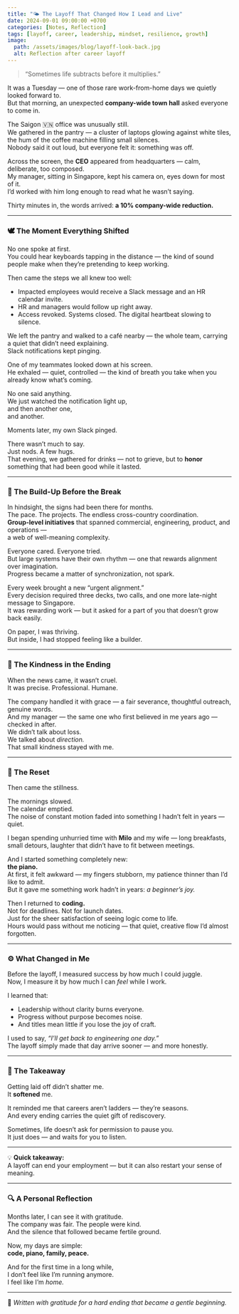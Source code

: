 ```yaml
---
title: "🌤 The Layoff That Changed How I Lead and Live"
date: 2024-09-01 09:00:00 +0700
categories: [Notes, Reflection]
tags: [layoff, career, leadership, mindset, resilience, growth]
image:
  path: /assets/images/blog/layoff-look-back.jpg
  alt: Reflection after career layoff
---
```


> “Sometimes life subtracts before it multiplies.”

It was a Tuesday — one of those rare work-from-home days we quietly looked forward to.  
But that morning, an unexpected **company-wide town hall** asked everyone to come in.

The Saigon 🇻🇳 office was unusually still.  
We gathered in the pantry — a cluster of laptops glowing against white tiles, the hum of the coffee machine filling small silences.  
Nobody said it out loud, but everyone felt it: something was off.

Across the screen, the **CEO** appeared from headquarters — calm, deliberate, too composed.  
My manager, sitting in Singapore, kept his camera on, eyes down for most of it.  
I’d worked with him long enough to read what he wasn’t saying.

Thirty minutes in, the words arrived: **a 10% company-wide reduction.**

---

### 🕊️ The Moment Everything Shifted

No one spoke at first.  
You could hear keyboards tapping in the distance — the kind of sound people make when they’re pretending to keep working.

Then came the steps we all knew too well:

- Impacted employees would receive a Slack message and an HR calendar invite.
- HR and managers would follow up right away.
- Access revoked. Systems closed. The digital heartbeat slowing to silence.

We left the pantry and walked to a café nearby — the whole team, carrying a quiet that didn’t need explaining.  
Slack notifications kept pinging.

One of my teammates looked down at his screen.  
He exhaled — quiet, controlled — the kind of breath you take when you already know what’s coming.

No one said anything.  
We just watched the notification light up,  
and then another one,  
and another.

Moments later, my own Slack pinged.

There wasn’t much to say.  
Just nods. A few hugs.  
That evening, we gathered for drinks — not to grieve, but to **honor** something that had been good while it lasted.

---

### 💼 The Build-Up Before the Break

In hindsight, the signs had been there for months.  
The pace. The projects. The endless cross-country coordination.  
**Group-level initiatives** that spanned commercial, engineering, product, and operations —  
a web of well-meaning complexity.

Everyone cared. Everyone tried.  
But large systems have their own rhythm — one that rewards alignment over imagination.  
Progress became a matter of synchronization, not spark.

Every week brought a new “urgent alignment.”  
Every decision required three decks, two calls, and one more late-night message to Singapore.  
It was rewarding work — but it asked for a part of you that doesn’t grow back easily.

On paper, I was thriving.  
But inside, I had stopped feeling like a builder.

---

### 💼 The Kindness in the Ending

When the news came, it wasn’t cruel.  
It was precise. Professional. Humane.

The company handled it with grace — a fair severance, thoughtful outreach, genuine words.  
And my manager — the same one who first believed in me years ago — checked in after.  
We didn’t talk about loss.  
We talked about _direction._  
That small kindness stayed with me.

---

### 🌱 The Reset

Then came the stillness.

The mornings slowed.  
The calendar emptied.  
The noise of constant motion faded into something I hadn’t felt in years — quiet.

I began spending unhurried time with **Milo** and my wife — long breakfasts, small detours, laughter that didn’t have to fit between meetings.

And I started something completely new:  
**the piano.**  
At first, it felt awkward — my fingers stubborn, my patience thinner than I’d like to admit.  
But it gave me something work hadn’t in years: _a beginner’s joy._

Then I returned to **coding.**  
Not for deadlines. Not for launch dates.  
Just for the sheer satisfaction of seeing logic come to life.  
Hours would pass without me noticing — that quiet, creative flow I’d almost forgotten.

---

### ⚙️ What Changed in Me

Before the layoff, I measured success by how much I could juggle.  
Now, I measure it by how much I can _feel_ while I work.

I learned that:

- Leadership without clarity burns everyone.
- Progress without purpose becomes noise.
- And titles mean little if you lose the joy of craft.

I used to say, _“I’ll get back to engineering one day.”_  
The layoff simply made that day arrive sooner — and more honestly.

---

### 💬 The Takeaway

Getting laid off didn’t shatter me.  
It **softened** me.

It reminded me that careers aren’t ladders — they’re seasons.  
And every ending carries the quiet gift of rediscovery.

Sometimes, life doesn’t ask for permission to pause you.  
It just does — and waits for you to listen.

---

💡 **Quick takeaway:**  
A layoff can end your employment — but it can also restart your sense of meaning.

---

### 🔍 A Personal Reflection

Months later, I can see it with gratitude.  
The company was fair. The people were kind.  
And the silence that followed became fertile ground.

Now, my days are simple:  
**code, piano, family, peace.**

And for the first time in a long while,  
I don’t feel like I’m running anymore.  
I feel like I’m _home._

---

📖 _Written with gratitude for a hard ending that became a gentle beginning._

